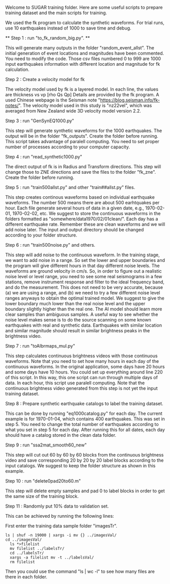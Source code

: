 Welcome to SUGAR training folder. Here are some useful scripts to prepare training dataset and the main scripts for training. 

We used the fk program to calculate the synthetic waveforms. For trial runs, use 10 earthquakes instead of 1000 to save time and debug. 

** Step 1 : run "to_fk_random_big.py". **

This will generate many outputs in the folder "random_event_allst". The initial generation of event locations and magnitudes have been commented. You need to modify the code. Those csv files numbered 0 to 999 are 1000 input earthquakes information with different location and magnitude for fk calculation. 

Step 2 : Create a velocity model for fk

The velocity model used by fk is a layered model. In each line, the values are 
thickness vs vp [rho Qs Qp]
Details are provided by the fk program. A used Chinese webpage is the Seisman note "https://blog.seisman.info/fk-notes/". 
The velocity model used in this study is "nz22vel", which was averaged from New Zealand wide 3D velocity model version 2.2. 

Step 3 : run "GenSynEQ1000.py"

This step will generate synthetic waveforms for the 1000 earthquakes. The output will be in the folder "fk_outputs". Create the folder before running. This script takes advantage of paralell computing. You need to set proper number of processes according to your computer capacity. 

Step 4 : run "read_synthetic1000.py"

The direct output of fk is in Radius and Transform directions. This step will change those to ZNE directions and save the files to the folder "fk_zne". Create the folder before running. 

Step 5 : run "train500allst.py" and other "train##allst.py" files.

This step creates continous waveforms based on individual earthquake waveforms. The number 500 means there are about 500 earhtquakes per hour. Each file generate several hours of data in a given date, e.g., 1970-02-01, 1970-02-02, etc. We suggest to store the continuous waveforms in the folders formatted as "somewhere/data1970/02/01clean/". Each day has a different earthquake rate. Remember these are clean waveforms and we will add noise later. The input and output directory should be changed according to your folder structure. 

Step 6 : run "train500noise.py" and others. 

This step will add noise to the continuous waveform. In the training stage, we want to add noise in a range. So set the lower and upper boundaries and the program will give different hours in that day different noise levels. The waveforms are ground velocity in cm/s. So, in order to figure out a realistic noise level or level range, you need to see some real seismograms in a few stations, remove instrument response and filter to the ideal frequency band, and do the measurement. This does not need to be very accurate, because (a) we are using a range, and (b) we need to try a few different noise level ranges anyways to obtain the optimal trained model. We suggest to give the lower boundary much lower than the real noise level and the upper boundary slightly higher than the real one. The AI model should learn more clear samples than ambiguous samples. A useful way to see whether the noise level makes sense is to do the source scanning on some known earthquakes with real and synthetic data. Earthquakes with similar location and similar magnitude should result in similar brightness peaks in the brightness video. 

Step 7 : run "toAIbrmaps_mul.py"

This step calculates continuous brightness videos with those continuous waveforms. Note that you need to set how many hours in each day of the continuous waveforms. In the original application, some days have 20 hours and some days have 10 hours. You could set up everything around line 220 of this script. In this way, this one script can run through multiple days of data. In each hour, this script use paralell computing. Note that the continuous brightness video generated from this step is not yet the input training dataset. 

Step 8 : Prepare synthetic earthquake catalogs to label the training dataset. 

This can be done by running "eq1000catalog.py" for each day. The current example is for 1970-01-04, which contains 400 earthquakes. This was set in step 5. You need to change the total number of earthquakes according to what you set in step 5 for each day. After running this for all dates, each day should have a catalog stored in the clean data folder. 

Step 9 : run "ssa2mat_smooth60_new"

This step will cut out 60 by 60 by 60 blocks from the continuous brightness video and save corresponding 20 by 20 by 20 label blocks according to the input catalogs. We suggest to keep the folder structure as shown in this example. 

Step 10 : run "delete0pad20to60.m" 

This step will delete empty samples and pad 0 to label blocks in order to get the same size of the training block. 

Step 11 : Randomly put 10% data to validation set. 

This can be achieved by running the following lines:

First enter the training data sample folder "imagesTr". 
```
ls | shuf -n 19000 | xargs -i mv {} ../imagesVal/
cd ../imagesVal/
  ls *>filelist
  mv filelist ../labelsTr/
  cd ../labelsTr/
  xargs -a filelist mv -t ../labelsVal/
  rm filelist 
```
Then you could use the command "ls | wc -l" to see how many files are there in each folder. 





